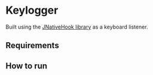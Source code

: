 # Keylogger

Built using the [JNativeHook library](https://github.com/kwhat/jnativehook) as a keyboard listener.

## Requirements


## How to run

